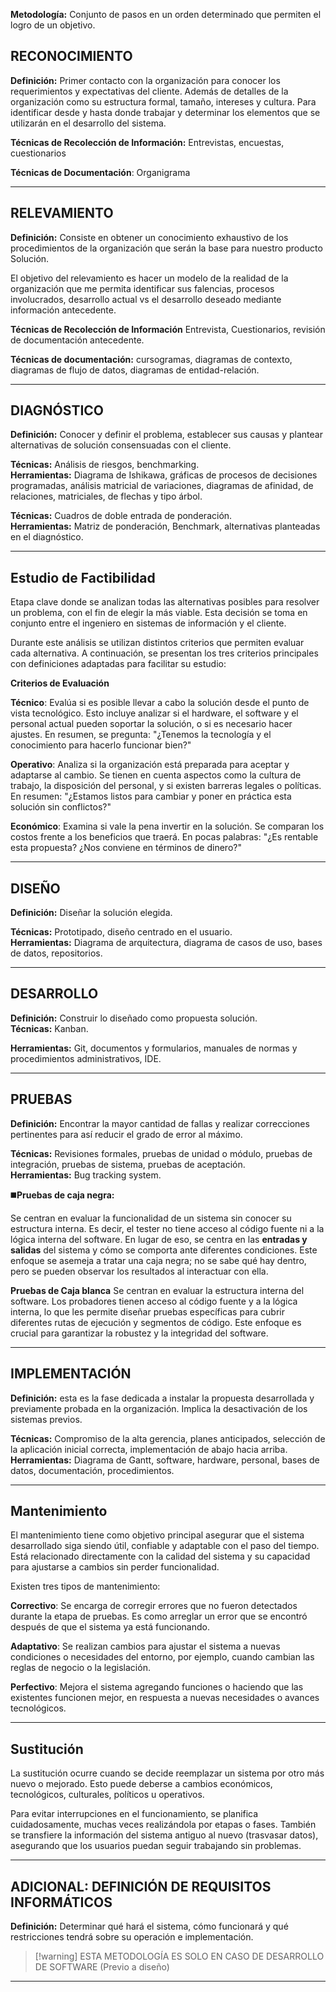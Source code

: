 
**Metodología:** Conjunto de pasos en un orden determinado que permiten el logro de un objetivo.
## RECONOCIMIENTO
**Definición:** Primer contacto con la organización para conocer los requerimientos y expectativas del cliente. Además de detalles de la organización como su estructura formal, tamaño, intereses y cultura. Para identificar desde y hasta donde trabajar y determinar los elementos que se utilizarán en el desarrollo del sistema.

**Técnicas de Recolección de Información:** Entrevistas, encuestas, cuestionarios

**Técnicas de Documentación**: Organigrama

---
## RELEVAMIENTO  
**Definición:** Consiste en obtener un conocimiento exhaustivo de los procedimientos de la organización que serán la base para nuestro producto Solución.

El objetivo del relevamiento es hacer un modelo de la realidad de la organización que me permita identificar sus falencias, procesos involucrados, desarrollo actual vs el desarrollo deseado mediante información antecedente.

**Técnicas de Recolección de Información** Entrevista, Cuestionarios, revisión de documentación antecedente.

**Técnicas de documentación:** cursogramas, diagramas de contexto, diagramas de flujo de datos, diagramas de entidad-relación.  

---

## DIAGNÓSTICO  
**Definición:** Conocer y definir el problema, establecer sus causas y plantear alternativas de solución consensuadas con el cliente. 

**Técnicas:** Análisis de riesgos, benchmarking.  
**Herramientas:** Diagrama de Ishikawa, gráficas de procesos de decisiones programadas, análisis matricial de variaciones, diagramas de afinidad, de relaciones, matriciales, de flechas y tipo árbol.  

**Técnicas:** Cuadros de doble entrada de ponderación.  
**Herramientas:** Matriz de ponderación, Benchmark, alternativas planteadas en el diagnóstico.  

---
## Estudio de Factibilidad
Etapa clave donde se analizan todas las alternativas posibles para resolver un problema, con el fin de elegir la más viable. Esta decisión se toma en conjunto entre el ingeniero en sistemas de información y el cliente.

Durante este análisis se utilizan distintos criterios que permiten evaluar cada alternativa. A continuación, se presentan los tres criterios principales con definiciones adaptadas para facilitar su estudio:

**Criterios de Evaluación**

**Técnico**: Evalúa si es posible llevar a cabo la solución desde el punto de vista tecnológico. Esto incluye analizar si el hardware, el software y el personal actual pueden soportar la solución, o si es necesario hacer ajustes. En resumen, se pregunta: "¿Tenemos la tecnología y el conocimiento para hacerlo funcionar bien?"

**Operativo**: Analiza si la organización está preparada para aceptar y adaptarse al cambio. Se tienen en cuenta aspectos como la cultura de trabajo, la disposición del personal, y si existen barreras legales o políticas. En resumen: "¿Estamos listos para cambiar y poner en práctica esta solución sin conflictos?"

**Económico**: Examina si vale la pena invertir en la solución. Se comparan los costos frente a los beneficios que traerá. En pocas palabras: "¿Es rentable esta propuesta? ¿Nos conviene en términos de dinero?"

---
## DISEÑO  
**Definición:** Diseñar la solución elegida.  

**Técnicas:** Prototipado, diseño centrado en el usuario.  
**Herramientas:** Diagrama de arquitectura, diagrama de casos de uso, bases de datos, repositorios.  

---
## DESARROLLO  
**Definición:** Construir lo diseñado como propuesta solución.  
**Técnicas:** Kanban.  

**Herramientas:** Git, documentos y formularios, manuales de normas y procedimientos administrativos, IDE.  

---

## PRUEBAS  
**Definición:** Encontrar la mayor cantidad de fallas y realizar correcciones pertinentes para así reducir el grado de error al máximo.

**Técnicas:** Revisiones formales, pruebas de unidad o módulo, pruebas de integración, pruebas de sistema, pruebas de aceptación.  
**Herramientas:** Bug tracking system.  

◼️**Pruebas de caja negra:**

Se centran en evaluar la funcionalidad de un sistema sin conocer su estructura interna. Es decir, el tester no tiene acceso al código fuente ni a la lógica interna del software. En lugar de eso, se centra en las **entradas y salidas** del sistema y cómo se comporta ante diferentes condiciones. Este enfoque se asemeja a tratar una caja negra; no se sabe qué hay dentro, pero se pueden observar los resultados al interactuar con ella.

**Pruebas de Caja blanca**
 Se centran en evaluar la estructura interna del software. Los probadores tienen acceso al código fuente y a la lógica interna, lo que les permite diseñar pruebas específicas para cubrir diferentes rutas de ejecución y segmentos de código. Este enfoque es crucial para garantizar la robustez y la integridad del software.




---

## IMPLEMENTACIÓN  
**Definición:** esta es la fase dedicada a instalar la propuesta desarrollada y previamente probada en la organización. Implica la desactivación de los sistemas previos.

**Técnicas:** Compromiso de la alta gerencia, planes anticipados, selección de la aplicación inicial correcta, implementación de abajo hacia arriba. 
**Herramientas:** Diagrama de Gantt, software, hardware, personal, bases de datos, documentación, procedimientos.  


---
## Mantenimiento

El mantenimiento tiene como objetivo principal asegurar que el sistema desarrollado siga siendo útil, confiable y adaptable con el paso del tiempo. Está relacionado directamente con la calidad del sistema y su capacidad para ajustarse a cambios sin perder funcionalidad.

Existen tres tipos de mantenimiento:

**Correctivo**: Se encarga de corregir errores que no fueron detectados durante la etapa de pruebas. Es como arreglar un error que se encontró después de que el sistema ya está funcionando.

**Adaptativo**: Se realizan cambios para ajustar el sistema a nuevas condiciones o necesidades del entorno, por ejemplo, cuando cambian las reglas de negocio o la legislación.

**Perfectivo**: Mejora el sistema agregando funciones o haciendo que las existentes funcionen mejor, en respuesta a nuevas necesidades o avances tecnológicos.



---

## Sustitución

La sustitución ocurre cuando se decide reemplazar un sistema por otro más nuevo o mejorado. Esto puede deberse a cambios económicos, tecnológicos, culturales, políticos u operativos.

Para evitar interrupciones en el funcionamiento, se planifica cuidadosamente, muchas veces realizándola por etapas o fases. También se transfiere la información del sistema antiguo al nuevo (trasvasar datos), asegurando que los usuarios puedan seguir trabajando sin problemas.


---

## ADICIONAL: DEFINICIÓN DE REQUISITOS INFORMÁTICOS  
**Definición:** Determinar qué hará el sistema, cómo funcionará y qué restricciones tendrá sobre su operación e implementación.

> [!warning] ESTA METODOLOGÍA ES SOLO EN CASO DE DESARROLLO DE SOFTWARE 
>(Previo a diseño)
---
